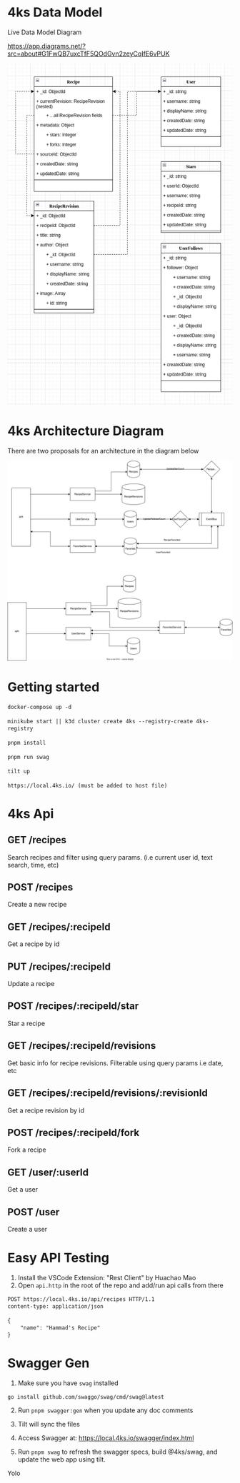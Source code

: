 # 4ks Data Model

Live Data Model Diagram

https://app.diagrams.net/?src=about#G1FwQB7uxcTfF5QOdGvn2zeyCqIfE6vPUK

![Data Model](/docs/4ksDataModel.png)

# 4ks Architecture Diagram

There are two proposals for an architecture in the diagram below

![Arch Diagram](/docs/arch-diagram.svg)

# Getting started

```
docker-compose up -d

minikube start || k3d cluster create 4ks --registry-create 4ks-registry

pnpm install

pnpm run swag

tilt up

https://local.4ks.io/ (must be added to host file)
```

# 4ks Api

## GET /recipes

Search recipes and filter using query params. (i.e current user id, text search, time, etc)

## POST /recipes

Create a new recipe

## GET /recipes/:recipeId

Get a recipe by id

## PUT /recipes/:recipeId

Update a recipe

## POST /recipes/:recipeId/star

Star a recipe

## GET /recipes/:recipeId/revisions

Get basic info for recipe revisions. Filterable using query params i.e date, etc

## GET /recipes/:recipeId/revisions/:revisionId

Get a recipe revision by id

## POST /recipes/:recipeId/fork

Fork a recipe

## GET /user/:userId

Get a user

## POST /user

Create a user

# Easy API Testing

1. Install the VSCode Extension: "Rest Client" by Huachao Mao
2. Open `api.http` in the root of the repo and add/run api calls from there

```http
POST https://local.4ks.io/api/recipes HTTP/1.1
content-type: application/json

{
    "name": "Hammad's Recipe"
}
```

# Swagger Gen

1. Make sure you have `swag` installed

```
go install github.com/swaggo/swag/cmd/swag@latest
```

2. Run `pnpm swagger:gen` when you update any doc comments
3. Tilt will sync the files
4. Access Swagger at: https://local.4ks.io/swagger/index.html

5. Run `pnpm swag` to refresh the swagger specs, build @4ks/swag, and update the web app using tilt.


Yolo
